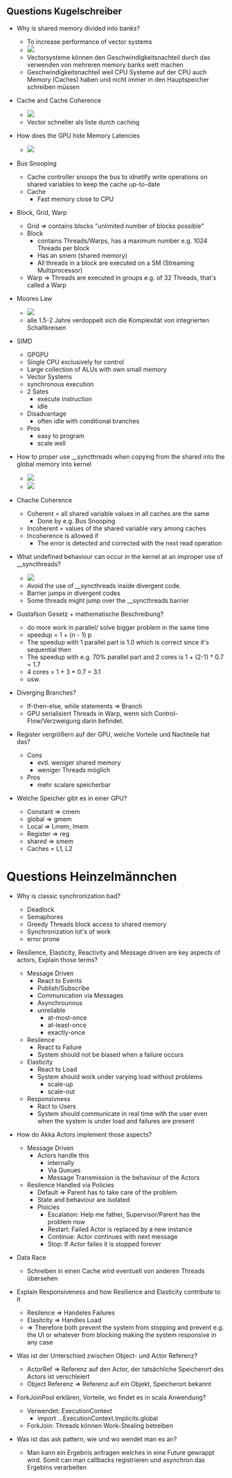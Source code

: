 ## Questions Kugelschreiber
- Why is shared memory divided into banks?
  - To increase performance of vector systems
  - ![](multbanks.png)
  - Vectorsysteme können den Geschwindigkeitsnachteil durch das verwenden von mehreren memory banks wett machen
  - Geschwindigkeitsnachteil weil CPU Systeme auf der CPU auch Memory (Caches) haben und nicht immer in den Hauptspeicher schreiben müssen
- Cache and Cache Coherence
  - ![](./cache.png)
  - Vector schneller als liste durch caching
- How does the GPU hide Memory Latencies
  - ![](./workinflight.png)
- Bus Snooping
  - Cache controller snoops the bus to idnetify write operations on shared variables to keep the cache up-to-date
  - Cache
    - Fast memory close to CPU
- Block, Grid, Warp
  - Grid => contains blocks "unlimited number of blocks possible"
  - Block
    - contains Threads/Warps, has a maximum number e.g. 1024 Threads per block
    - Has an smem (shared memory)
    - All threads in a block are executed on a SM (Streaming Multiprocessor)
  - Warp => Threads are executed in groups e.g. of 32 Threads, that's called a Warp
- Moores Law
  - ![](moore.png)
  - alle 1.5-2 Jahre verdoppelt sich die Komplexität von integrierten Schaltkreisen
- SIMD
  - GPGPU
  - Single CPU exclusively for control
  - Large collection of ALUs with own small memory
  - Vector Systems
  - synchronous execution
  - 2 Sates
    - execute instruction
    - idle
  - Disadvantage
    - often idle with conditional branches
  - Pros
    - easy to program
    - scale well
    


- How to proper use __syncthreads when copying from the shared into the global memory into kernel
  - ![](synct.png)
  - ![](synct2.png)
- Chache Coherence
  - Coherent = all shared variable values in all caches are the same
    - Done by e.g. Bus Snooping
  - Incoherent = values of the shared variable vary among caches
  - Incoherence is allowed if
    - The error is detected and corrected with the next read operation

- What undefined behaviour can occur in the kernel at an improper use of __syncthreads?
  - ![](synct.png)
  - Avoid the use of __syncthreads inside divergent code.
  - Barrier jumps in divergent codes
  - Some threads might jump over the __syncthreads barrier


- Gustafson Gesetz + mathematische Beschreibung?
    - do more work in parallel/ solve bigger problem in the same time
    - speedup = 1 + (n - 1) p
    - The speedup with 1 parallel part is 1.0 which is correct since it's sequential then
    - The speedup with e.g. 70% parallel part and 2 cores is 1 + (2-1) * 0.7 = 1.7
    - 4 cores = 1 + 3 * 0.7 = 3.1
    - usw.

- Diverging Branches?
    - If-then-else, while statements => Branch
    - GPU serialisiert Threads in Warp, wenn
sich Control-Flow/Verzweigung darin befindet.

- Register vergrößern auf der GPU, welche Vorteile und Nachteile hat das?
  - Cons
    - evtl. weniger shared memory
    - weniger Threads möglich
  - Pros
    - mehr scalare speicherbar 

- Welche Speicher gibt es in einer GPU?
  - Constant => cmem
  - global => gmem
  - Local => Lmem, lmem
  - Register => reg
  - shared => smem
  - Caches = L1, L2

# Questions Heinzelmännchen
- Why is classic synchronization bad?
  - Deadlock
  - Semaphores
  - Greedy Threads block access to shared memory
  - Synchronization lot's of work
  - error prone
- Resilience, Elasticity, Reactivity and Message driven are key aspects of actors, Explain those terms?
  - Message Driven
    - React to Events
    - Publish/Subscribe
    - Communication via Messages
    - Asynchrounous
    - unreliable
      - at-most-once
      - at-least-once
      - exactly-once
  - Resilence
    - React to Failure
    - System should not be biased when a failure occurs
  - Elasticity
    - React to Load
    - System should work under varying load without problems
      - scale-up
      - scale-out
  - Responsivness
    - Ract to Users
    - System should communicate in real time with the user even when the system is under load and failures are present
    
- How do Akka Actors implement those aspects?
  - Message Driven
    - Actors handle this
      - internally
      - Via Queues
      - Message Transmission is the behaviour of the Actors
  - Resilence Handled via Policies
    - Default => Parent has to take care of the problem
    - State and behaviour are isolated
    - Ploicies
      - Escalation: Help me father, Supervisor/Parent has the problem now
      - Restart: Failed Actor is replaced by a new instance
      - Continue: Actor continues with next message
      - Stop: If Actor failes it is stopped forever



- Data Race
  - Schreiben in einen Cache wird eventuell von anderen Threads übersehen

- Explain Responsiveness and how Resilience and Elasticity contribute to it 
  - Resilence => Handeles Failures
  - Elasitcity => Handles Load
  - => Therefore both prevent the system from stopping and prevent e.g. the UI or whatever from blocking making the system responsive in any case
- Was ist der Unterschied zwischen Object- und Actor Referenz?
  - ActorRef => Referenz auf den Actor, der tatsächliche Speicherort des Actors ist verschleiert
  - Object Referenz => Referenz auf ein Objekt, Speicherort bekannt
- ForkJoinPool erklären, Vorteile, wo findet es in scala Anwendung?
  - Verwendet: ExecutionContext
    - import ...ExecutionContext.Implicits.global
  - ForkJoin: Threads können Work-Stealing betreiben
  
- Was ist das ask pattern, wie und wo wendet man es an?
  - Man kann ein Ergebnis anfragen welches in eine Future gewrappt wird. Somit can man callbacks registrieren und asynchron das Ergebins verarbeiten
  

  